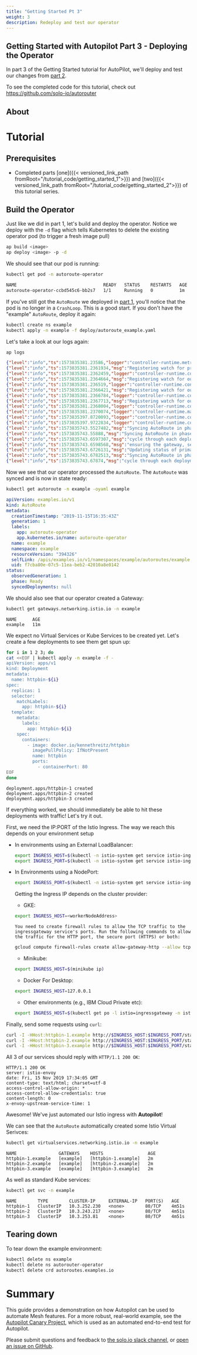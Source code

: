 ```yaml
---
title: "Getting Started Pt 3"
weight: 3
description: Redeploy and test our operator 
---
```


## Getting Started with Autopilot Part 3 - Deploying the Operator

In part 3 of the Getting Started tutorial for AutoPilot, we'll deploy and test our changes from [part 2](getting_started_2.md).

To see the completed code for this tutorial, check out https://github.com/solo-io/autorouter

## About 



# Tutorial

## Prerequisites

- Completed parts [one]({{< versioned_link_path fromRoot="/tutorial_code/getting_started_1">}}) and [two]({{< versioned_link_path fromRoot="/tutorial_code/getting_started_2">}}) of this tutorial series.

## Build the Operator

Just like we did in part 1, let's build and deploy the operator. Notice we deploy with the `-d` flag which tells 
Kubernetes to delete the existing operator pod (to trigger a fresh image pull)

```bash
ap build <image>
ap deploy <image> -p -d
```

We should see that our pod is running:

```bash
kubectl get pod -n autoroute-operator
```

```bash
NAME                                 READY   STATUS    RESTARTS   AGE
autoroute-operator-ccbd545c6-bb2s7   1/1     Running   0          1m
```

If you've still got the `AutoRoute` we deployed in [part 1](getting_started_1.md#test-the-operator-with-an-autoroute-resource), you'll notice that the 
pod is no longer in a `CrashLoop`. This is a good start. If you don't have the "example" `AutoRoute`, deploy it again:

```bash
kubectl create ns example 
kubectl apply -n example -f deploy/autoroute_example.yaml
```

Let's take a look at our logs again: 

```bash
ap logs
```

```json
{"level":"info","ts":1573835381.23586,"logger":"controller-runtime.metrics","msg":"metrics server is starting to listen","addr":":9091"}
{"level":"info","ts":1573835381.2361934,"msg":"Registering watch for primary resource AutoRoute"}
{"level":"info","ts":1573835381.2362459,"logger":"controller-runtime.controller","msg":"Starting EventSource","controller":"autoRoute-controller","source":"kind source: /, Kind="}
{"level":"info","ts":1573835381.2364664,"msg":"Registering watch for output resource Services"}
{"level":"info","ts":1573835381.236519,"logger":"controller-runtime.controller","msg":"Starting EventSource","controller":"autoRoute-controller","source":"kind source: /, Kind="}
{"level":"info","ts":1573835381.2366421,"msg":"Registering watch for output resource VirtualServices"}
{"level":"info","ts":1573835381.2366784,"logger":"controller-runtime.controller","msg":"Starting EventSource","controller":"autoRoute-controller","source":"kind source: /, Kind="}
{"level":"info","ts":1573835381.2367713,"msg":"Registering watch for output resource Gateways"}
{"level":"info","ts":1573835381.2368004,"logger":"controller-runtime.controller","msg":"Starting EventSource","controller":"autoRoute-controller","source":"kind source: /, Kind="}
{"level":"info","ts":1573835381.2370074,"logger":"controller-runtime.manager","msg":"starting metrics server","path":"/metrics"}
{"level":"info","ts":1573835397.8720093,"logger":"controller-runtime.controller","msg":"Starting Controller","controller":"autoRoute-controller"}
{"level":"info","ts":1573835397.9722834,"logger":"controller-runtime.controller","msg":"Starting workers","controller":"autoRoute-controller","worker count":1}
{"level":"info","ts":1573835743.5527482,"msg":"Syncing AutoRoute in phase Initializing","autoRoute":"example.example","phase":"","name":"example"}
{"level":"info","ts":1573835743.55888,"msg":"Syncing AutoRoute in phase Syncing","autoRoute":"example.example","phase":"Syncing","name":"example"}
{"level":"info","ts":1573835743.6597307,"msg":"cycle through each deployment and check that the labels match our selector","autoRoute":"example.example","phase":"Syncing"}
{"level":"info","ts":1573835743.6598568,"msg":"ensuring the gateway, services and virtual service outputs are created","autoRoute":"example.example","phase":"Syncing","status":{"syncedDeployments":null},"gateway":"example","virtual services":0,"kube services":0}
{"level":"info","ts":1573835743.6726131,"msg":"Updating status of primary resource","autoRoute":"example.example","phase":"Syncing"}
{"level":"info","ts":1573835743.6782513,"msg":"Syncing AutoRoute in phase Ready","autoRoute":"example.example","phase":"Ready","name":"example"}
{"level":"info","ts":1573835743.67874,"msg":"cycle through each deployment and check that the labels match our selector","autoRoute":"example.example","phase":"Ready"}

```

Now we see that our operator processed the `AutoRoute`. The `AutoRoute` was synced and is now in state ready:

```bash
kubectl get autoroute -n example -oyaml example
```

```yaml
apiVersion: examples.io/v1
kind: AutoRoute
metadata:
  creationTimestamp: "2019-11-15T16:35:43Z"
  generation: 1
  labels:
    app: autoroute-operator
    app.kubernetes.io/name: autoroute-operator
  name: example
  namespace: example
  resourceVersion: "394326"
  selfLink: /apis/examples.io/v1/namespaces/example/autoroutes/example
  uid: f7cba80e-07c5-11ea-beb2-42010a8e0142
status:
  observedGeneration: 1
  phase: Ready
  syncedDeployments: null
```

We should also see that our operator created a Gateway:

```bash
kubectl get gateways.networking.istio.io -n example
```

```
NAME      AGE
example   11m
```

We expect no Virtual Services or Kube Services to be created yet. Let's create a few deployments to see them get spun up:

```bash
for i in 1 2 3; do 
cat <<EOF | kubectl apply -n example -f -
apiVersion: apps/v1
kind: Deployment
metadata:
  name: httpbin-${i}
spec:
  replicas: 1
  selector:
    matchLabels:
      app: httpbin-${i}
  template:
    metadata:
      labels:
        app: httpbin-${i}
    spec:
      containers:
        - image: docker.io/kennethreitz/httpbin
          imagePullPolicy: IfNotPresent
          name: httpbin
          ports:
            - containerPort: 80
EOF
done
```

```
deployment.apps/httpbin-1 created
deployment.apps/httpbin-2 created
deployment.apps/httpbin-3 created
```


If everything worked, we should immediately be able  to hit these deployments with traffic! Let's try it out.

First, we need the IP:PORT of the Istio Ingress. The way we reach this depends on your environment setup

* In environments using an External LoadBalancer:

    ```bash
    export INGRESS_HOST=$(kubectl -n istio-system get service istio-ingressgateway -o jsonpath='{.status.loadBalancer.ingress[0].ip}')
    export INGRESS_PORT=$(kubectl -n istio-system get service istio-ingressgateway -o jsonpath='{.spec.ports[?(@.name=="http2")].port}')
    ```

* In Environments using a NodePort:

    ```bash
    export INGRESS_PORT=$(kubectl -n istio-system get service istio-ingressgateway -o jsonpath='{.spec.ports[?(@.name=="http2")].nodePort}')
    ```
    
    Getting the Ingress IP depends on the cluster provider:       

    * GKE:
    
    ```bash
    export INGRESS_HOST=<workerNodeAddress>
    ```
    
      You need to create firewall rules to allow the TCP traffic to the ingressgateway service's ports. Run the following commands to allow the traffic for the HTTP port, the secure port (HTTPS) or both:
    
    ```bash
    gcloud compute firewall-rules create allow-gateway-http --allow tcp:$INGRESS_PORT $ gcloud compute firewall-rules create allow-gateway-https --allow tcp:$SECURE_INGRESS_PORT 
    ```
    
    * Minikube:
    
    ```bash
    export INGRESS_HOST=$(minikube ip) 
    ```
    
    * Docker For Desktop:
        
    ```bash
    export INGRESS_HOST=127.0.0.1 
    ```
    
    * Other environments (e.g., IBM Cloud Private etc):
    
    ```bash
    export INGRESS_HOST=$(kubectl get po -l istio=ingressgateway -n istio-system -o jsonpath='{.items[0].status.hostIP}') 
    ```

Finally, send some requests using `curl`:


```bash
curl -I -HHost:httpbin-1.example http://$INGRESS_HOST:$INGRESS_PORT/status/200
curl -I -HHost:httpbin-2.example http://$INGRESS_HOST:$INGRESS_PORT/status/200
curl -I -HHost:httpbin-3.example http://$INGRESS_HOST:$INGRESS_PORT/status/200
```

All 3 of our services should reply with `HTTP/1.1 200 OK`:

```
HTTP/1.1 200 OK
server: istio-envoy
date: Fri, 15 Nov 2019 17:34:05 GMT
content-type: text/html; charset=utf-8
access-control-allow-origin: *
access-control-allow-credentials: true
content-length: 0
x-envoy-upstream-service-time: 1
```

Awesome! We've just automated our Istio ingress with **Autopilot**!

We can see that the `AutoRoute` automatically created some Istio Virtual Serivces:

```bash
kubectl get virtualservices.networking.istio.io -n example
```

```
NAME                GATEWAYS    HOSTS                 AGE
httpbin-1.example   [example]   [httpbin-1.example]   2m
httpbin-2.example   [example]   [httpbin-2.example]   2m
httpbin-3.example   [example]   [httpbin-3.example]   2m
```

As well as standard Kube services:

```bash
kubectl get svc -n example
```

```
NAME        TYPE        CLUSTER-IP     EXTERNAL-IP   PORT(S)   AGE
httpbin-1   ClusterIP   10.3.252.230   <none>        80/TCP    4m51s
httpbin-2   ClusterIP   10.3.243.217   <none>        80/TCP    4m51s
httpbin-3   ClusterIP   10.3.253.81    <none>        80/TCP    4m51s
```

## Tearing down

To tear down the example environment:

```bash
kubectl delete ns example
kubectl delete ns autorouter-operator
kubectl delete crd autoroutes.examples.io
```

# Summary

This guide provides a demonstration on how Autopilot can be used to automate Mesh features. For a more robust, real-world example,
see the [Autopilot Canary Project](https://github.com/solo-io/autopilot/tree/master/test/e2e), which is used as an automated end-to-end test for Autopilot. 

Please submit questions and feedback to [the solo.io slack channel](https://slack.solo.io/), or [open an issue on GitHub](https://github.com/solo-io/autopilot).
